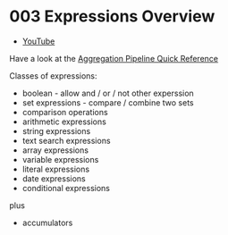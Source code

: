 # 003 Expressions Overview

* [YouTube](https://www.youtube.com/watch?v=n1-buqH9sUU)

Have a look at the [Aggregation Pipeline Quick Reference](https://docs.mongodb.org/manual/meta/aggregation-quick-reference/)

Classes of expressions:

- boolean - allow and / or / not other experssion
- set expressions - compare / combine two sets
- comparison operations
- arithmetic expressions
- string expressions
- text search expressions
- array expressions
- variable expressions
- literal expressions
- date expressions
- conditional expressions

plus

- accumulators
